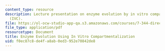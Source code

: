 ```yaml
---
content_type: resource
description: Lecture presentation on enzyme evolution by in vitro compartmentalization
  (IVC).
file: https://ol-ocw-studio-app-qa.s3.amazonaws.com/courses/7-344-directed-evolution-engineering-biocatalysts-spring-2008/f0ec87c8de4fa8ab0ed3952e70842de8_ses12_slides.pdf
file_type: application/pdf
resourcetype: Document
title: Enzyme Evolution Using In Vitro Compartmentalization
uid: f0ec87c8-de4f-a8ab-0ed3-952e70842de8
---
```

